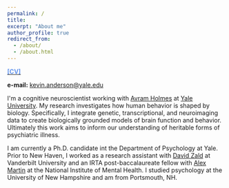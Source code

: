 ```yaml
---
permalink: /
title: 
excerpt: "About me"
author_profile: true
redirect_from: 
  - /about/
  - /about.html
---
```


[<span style="color:CornFlowerBlue">**[CV]**</span>](https://github.com/kevmanderson/kevmanderson.github.io/blob/master/files/kevinmanderson_cv_171218.pdf)

**e-mail:** kevin.anderson@yale.edu

I'm a cognitive neuroscientist working with [Avram Holmes](https://scholar.google.com/citations?user=EhyhJkwAAAAJ) at [Yale University](http://holmeslab.yale.edu/). My research investigates how human behavior is shaped by biology. Specifically, I integrate genetic, transcriptional, and neuroimaging data to create biologically grounded models of brain function and behavior. Ultimately this work aims to inform our understanding of heritable forms of psychiatric illness. 

I am currently a Ph.D. candidate int the Department of Psychology at Yale. Prior to New Haven, I worked as a research assistant with [David Zald](https://scholar.google.com/citations?user=jYZHAO0AAAAJ&hl=en) at Vanderbilt University and an IRTA post-baccalaureate fellow with [Alex Martin](https://scholar.google.com/citations?user=F-PdhBgAAAAJ&hl=en) at the National Institute of Mental Health. I studied psychology at the University of New Hampshire and am from Portsmouth, NH. 

